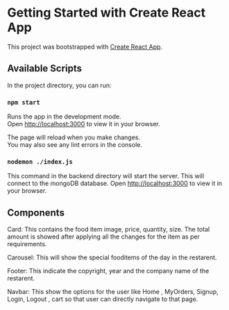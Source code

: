 # Getting Started with Create React App

This project was bootstrapped with [Create React App](https://github.com/facebook/create-react-app).

## Available Scripts

In the project directory, you can run:

### `npm start`

Runs the app in the development mode.\
Open [http://localhost:3000](http://localhost:3000) to view it in your browser.

The page will reload when you make changes.\
You may also see any lint errors in the console.

### `nodemon ./index.js`

This command in the backend directory will start the server.
This will connect to the mongoDB database.
Open [http://localhost:3000](http://localhost:5000) to view it in your browser.


## Components

Card: This contains the food item image, price, quantity, size. The total amount is showed after applying all the changes for the item as per requirements.

Carousel: This will show the special fooditems of the day in the restarent.

Footer: This indicate the copyright, year and the company name of the restarent.

Navbar: This show the options for the user like Home , MyOrders, Signup, Login, Logout , cart so that user can directly navigate to that page.
